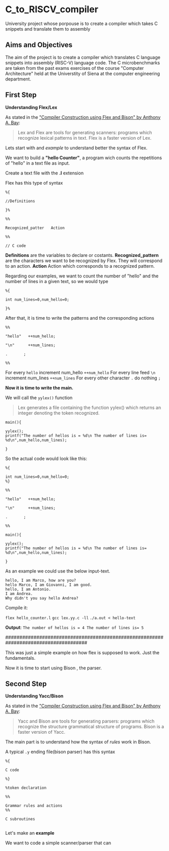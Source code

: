 # C_to_RISCV_compiler
University project whose porpouse is to create a compiler which takes C snippets and translate them to assembly

## Aims and Objectives

The aim of the project is to create a compiler which translates C language snippets into assembly (RISC-V) language code. The C microbenchmarks are taken from the past exams exercises of the course "Computer Architecture" held at the Universtity of Siena at the computer engineering department.


## First Step

**Understanding Flex/Lex**

As stated in the ["Compiler Construction using Flex and Bison" by Anthony A. Bay](https://www.admb-project.org/tools/flex/compiler.pdf):

>Lex and Flex are tools for generating scanners: programs which recognize lexical patterns in text. Flex is a faster version of Lex.

Lets start with and *example* to understand better the syntax of Flex.

We want to build a **"hello Counter"**, a program wich counts the repetitions of "hello" in a text file as input.

Create a text file with the **.l** extension

Flex has this type of syntax
```
%{

//Definitions

}%

%%

Recognized_patter   Action

%%

// C code

```
**Definitions** are the variables to declare or costants. **Recognized_pattern** are the characters we want to be recognized by Flex. They will correspond to an action. **Action** Action which corresponds to a recognized pattern.


Regarding our examples, we want to count the number of "hello" and the number of lines in a given text, so we would type
```
%{

int num_lines=0,num_hello=0;

}%
```
After that, it is time to write the patterns and the corresponding actions
```
%%

"hello"   ++num_hello;

"\n"      ++num_lines;

.       ;

%%
```

For every `hello` increment num_hello `++num_hello`
For every line feed `\n` increment num_lines `++num_lines`
For every other character `.` do nothing `;`


**Now it is time to write the main.**

We will call the `yylex()` function
>Lex generates a file containing the function yylex() which returns an integer denoting the token recognized.

```
main(){

yylex();
printf("The number of hellos is = %d\n The number of lines is= %d\n",num_hello,num_lines);

}
```


So the actual code would look like this:
```
%{

int num_lines=0,num_hello=0;
%}

%%

"hello"   ++num_hello;

"\n"      ++num_lines;

.       ;

%%

main(){

yylex();
printf("The number of hellos is = %d\n The number of lines is= %d\n",num_hello,num_lines);

}

```

As an example we could use the below input-text.

```
hello, I am Marco, how are you?
hello Marco, I am Giovanni, I am good.
hello, I am Antonio.
I am Andrea.
Why didn't you say hello Andrea?
```

Compile it:

`flex hello_counter.l` 
`gcc lex.yy.c -ll`
`./a.out < hello-text`

**Output**: `The number of hellos is = 4 The number of lines is= 5`

#####################################################################################

This was just a simple example on how flex is supposed to work. Just the fundamentals.


Now it is time to start using Bison , the parser.

## Second Step

**Understanding Yacc/Bison**

As stated in the ["Compiler Construction using Flex and Bison" by Anthony A. Bay](https://www.admb-project.org/tools/flex/compiler.pdf):

>Yacc and Bison are tools for generating parsers: programs which recognize the structure grammatical structure of programs. Bison is a faster version of Yacc.


The main part is to understand how the syntax of *rules*  work in Bison.

A typical ``.y`` ending file(bison parser) has this syntax

````
%{

C code

%}

%token declaration

%%

Grammar rules and actions
%%

C subroutines


````

Let's make an **example**

We want to code a simple scanner/parser that can 



